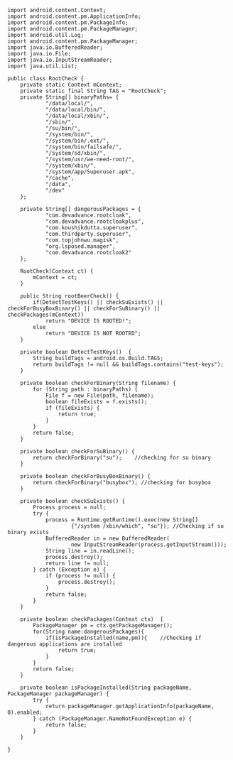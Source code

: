 
    import android.content.Context;
    import android.content.pm.ApplicationInfo;
    import android.content.pm.PackageInfo;
    import android.content.pm.PackageManager;
    import android.util.Log;
    import android.content.pm.PackageManager;
    import java.io.BufferedReader;
    import java.io.File;
    import java.io.InputStreamReader;
    import java.util.List;

    public class RootCheck {
        private static Context mContext;
        private static final String TAG = "RootCheck";
        private String[] binaryPaths= {
                "/data/local/",
                "/data/local/bin/",
                "/data/local/xbin/",
                "/sbin/",
                "/su/bin/",
                "/system/bin/",
                "/system/bin/.ext/",
                "/system/bin/failsafe/",
                "/system/sd/xbin/",
                "/system/usr/we-need-root/",
                "/system/xbin/",
                "/system/app/Superuser.apk",
                "/cache",
                "/data",
                "/dev"
        };

        private String[] dangerousPackages = {
                "com.devadvance.rootcloak",
                "com.devadvance.rootcloakplus",
                "com.koushikdutta.superuser",
                "com.thirdparty.superuser",
                "com.topjohnwu.magisk",
                "org.lsposed.manager",
                "com.devadvance.rootcloak2"
        };

        RootCheck(Context ct) {
            mContext = ct;
        }

        public String rootBeerCheck() {
            if(DetectTestKeys() || checkSuExists() || checkForBusyBoxBinary() || checkForSuBinary() || checkPackages(mContext))
                return "DEVICE IS ROOTED!";
            else
                return "DEVICE IS NOT ROOTED";
        }

        private boolean DetectTestKeys()  {
            String buildTags = android.os.Build.TAGS;
            return buildTags != null && buildTags.contains("test-keys");
        }

        private boolean checkForBinary(String filename) {
            for (String path : binaryPaths) {
                File f = new File(path, filename);
                boolean fileExists = f.exists();
                if (fileExists) {
                    return true;
                }
            }
            return false;
        }

        private boolean checkForSuBinary() {
            return checkForBinary("su");    //checking for su binary
        }

        private boolean checkForBusyBoxBinary() {
            return checkForBinary("busybox"); //checking for busybox
        }

        private boolean checkSuExists() {
            Process process = null;
            try {
                process = Runtime.getRuntime().exec(new String[]
                        {"/system /xbin/which", "su"}); //Checking if su binary exists
                BufferedReader in = new BufferedReader(
                        new InputStreamReader(process.getInputStream()));
                String line = in.readLine();
                process.destroy();
                return line != null;
            } catch (Exception e) {
                if (process != null) {
                    process.destroy();
                }
                return false;
            }
        }

        private boolean checkPackages(Context ctx)  {
            PackageManager pm = ctx.getPackageManager();
            for(String name:dangerousPackages){
                if(isPackageInstalled(name,pm)){    //Checking if dangerous applications are installed
                    return true;
                }
            }
            return false;
        }

        private boolean isPackageInstalled(String packageName, PackageManager packageManager) {
            try {
                return packageManager.getApplicationInfo(packageName, 0).enabled;
            } catch (PackageManager.NameNotFoundException e) {
                return false;
            }
        }

    }
